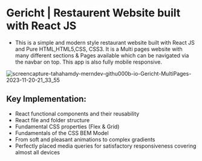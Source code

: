 # Gericht | Restaurent Website built with React JS
- This is a simple and modern style restaurant website built with React JS and Pure HTML,HTML5,CSS, CSS3. It is a Multi pages website with many different sections & Pages available which can be navigated via the navbar on top. This app is also fully mobile responsive.

![screencapture-tahahamdy-merndev-githu000b-io-Gericht-MultiPages-2023-11-20-21_33_55](https://github.com/TahaHamdy-MernDev/Gericht-MultiPages/assets/104000401/0b80d17b-ea76-4869-8dd6-8687b43b6e23)

## Key Implementation:
- React functional components and their reusability
- React file and folder structure
- Fundamental CSS properties (Flex & Grid)
- Fundamentals of the CSS BEM Model
- From soft and pleasant animations to complex gradients
- Perfectly placed media queries for satisfactory responsiveness covering almost all devices
